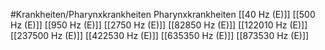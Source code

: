 #Krankheiten/Pharynxkrankheiten
Pharynxkrankheiten
[[40 Hz (E)]]
[[500 Hz (E)]]
[[950 Hz (E)]]
[[2750 Hz (E)]]
[[82850 Hz (E)]]
[[122010 Hz (E)]]
[[237500 Hz (E)]]
[[422530 Hz (E)]]
[[635350 Hz (E)]]
[[873530 Hz (E)]]